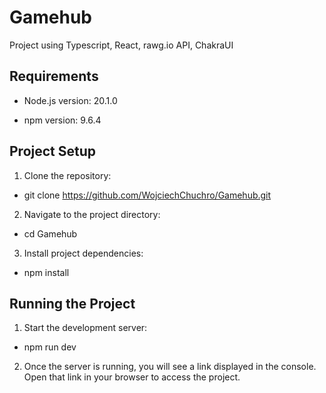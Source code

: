 # Gamehub

Project using Typescript, React, rawg.io API, ChakraUI

## Requirements

- Node.js version: 20.1.0

- npm version: 9.6.4

## Project Setup

1. Clone the repository:

- git clone https://github.com/WojciechChuchro/Gamehub.git

2. Navigate to the project directory:

- cd Gamehub

3. Install project dependencies:

- npm install

## Running the Project

1. Start the development server:

- npm run dev

2. Once the server is running, you will see a link displayed in the console. Open that link in your browser to access the project.
